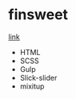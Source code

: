 <h1> finsweet</h1>
<a href="https://batmankoff.github.io/finsweet/dist/index.html"  target="_blank">link</a>
<br>
<ul>
  <li>HTML</li>
  <li>SCSS</li>
  <li>Gulp</li>
  <li>Slick-slider</li>
  <li> mixitup</li>
</ul>


